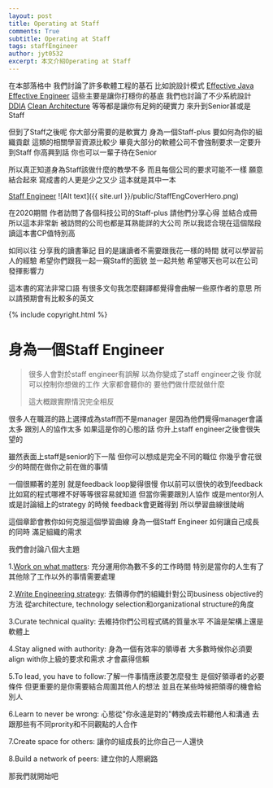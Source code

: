 ```yaml
---
layout: post
title: Operating at Staff
comments: True 
subtitle: Operating at Staff
tags: staffEngineer
author: jyt0532
excerpt: 本文介紹Operating at Staff
---
```


在本部落格中 我們討論了許多軟體工程的基石 比如說設計模式 [Effective Java](/toc/effective_java/) [Effective Engineer](/toc/effective_engineer/) 這些主要是讓你打穩你的基底 我們也討論了不少系統設計 [DDIA](/toc/designing_data_intensive-application/) [Clean Architecture](/toc/clean_architecture/) 等等都是讓你有足夠的硬實力 來升到Senior甚或是Staff

但到了Staff之後呢 你大部分需要的是軟實力 身為一個Staff-plus 要如何為你的組織貢獻 這類的相關學習資源比較少 畢竟大部分的軟體公司不會強制要求一定要升到Staff 你高興到話 你也可以一輩子待在Senior

所以真正知道身為Staff該做什麼的教學不多 而且每個公司的要求可能不一樣 願意結合起來 寫成書的人更是少之又少 這本就是其中一本 


[Staff Engineer](https://staffeng.com/book)
![Alt text]({{ site.url }}/public/StaffEngCoverHero.png)

在2020期間 作者訪問了各個科技公司的Staff-plus 請他們分享心得 並結合成冊 所以這本非常新 被訪問的公司也都是耳熟能詳的大公司 所以我認合現在這個階段讀這本書CP值特別高

如同以往 分享我的讀書筆記 目的是讓讀者不需要跟我花一樣的時間 就可以學習前人的經驗 希望你們跟我一起一窺Staff的面貌 並一起共勉 希望哪天也可以在公司發揮影響力 


這本書的寫法非常口語 有很多文句我怎麼翻譯都覺得會曲解一些原作者的意思 所以請預期會有比較多的英文

{% include copyright.html %}

# 身為一個Staff Engineer

> 很多人會對於staff engineer有誤解 以為你變成了staff engineer之後 你就可以控制你想做的工作 大家都會聽你的 要他們做什麼就做什麼 
>
> 這大概跟實際情況完全相反

很多人在職涯的路上選擇成為staff而不是manager 是因為他們覺得manager會議太多 跟別人的協作太多 如果這是你的心態的話 你升上staff engineer之後會很失望的

雖然表面上staff是senior的下一階 但你可以想成是完全不同的職位 你幾乎會花很少的時間在做你之前在做的事情

一個很顯著的差別 就是feedback loop變得很慢 你以前可以很快的收到feedback 比如寫的程式哪裡不好等等很容易就知道 但當你需要跟別人協作 或是mentor別人 或是討論組上的strategy 的時候 feedback會更難得到 所以學習曲線很陡峭

這個章節會教你如何克服這個學習曲線 身為一個Staff Engineer 如何讓自己成長的同時 滿足組織的需求

我們會討論八個大主題

1.[Work on what matters](/2021/07/04/working-on-what-matters/): 充分運用你為數不多的工作時間 特別是當你的人生有了其他除了工作以外的事情需要處理

2.[Write Engineering strategy](/2021/07/05/write-an-engineering-strategy/): 去領導你們的組織針對公司business objective的方法 從architecture, technology selection和organizational structure的角度

3.Curate technical quality: 去維持你們公司程式碼的質量水平 不論是架構上還是軟體上

4.Stay aligned with authority: 身為一個有效率的領導者 大多數時候你必須要align with你上級的要求和需求 才會贏得信賴

5.To lead, you have to follow:了解一件事情應該要怎麼發生 是個好領導者的必要條件 但更重要的是你需要結合周圍其他人的想法 並且在某些時候把領導的機會給別人 

6.Learn to never be wrong: 心態從"你永遠是對的"轉換成去聆聽他人和溝通 去跟那些有不同prority和不同觀點的人合作

7.Create space for others: 讓你的組成長的比你自己一人還快

8.Build a network of peers: 建立你的人際網路











那我們就開始吧
